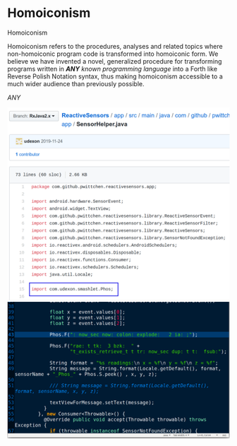 # Homoiconism
Homoiconism

Homoiconism refers to the procedures, analyses and related topics where non-homoiconic program code is transformed into homoiconic form. We believe we have invented a novel, generalized procedure for transforming programs written in ***ANY*** _known programming language_ into a Forth like Reverse Polish Notation syntax, thus making homoiconism accessible to a much wider audience than previously possible.

*ANY*

<img src="https://github.com/udexon/Homoiconism/blob/master/ReactiveSensors/import_Phos_2.png" width=700>

<img src="https://github.com/udexon/Homoiconism/blob/master/ReactiveSensors/Phos_F_2.png" width=700>

